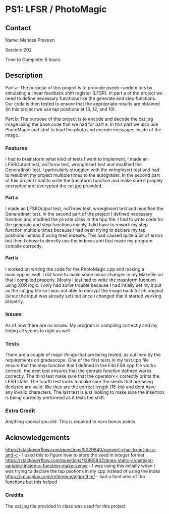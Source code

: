 # PS1: LFSR / PhotoMagic

## Contact
Name: Manasa Praveen

Section: 202

Time to Complete: 5 hours


## Description
Part a: The purpose of this project is to procude psedo-random bits by simulating a linear feedback shift register (LFSR). In part a of the project we need to define necessary functions like the generate and step functions. Our code is then tested to ensure that the appropriate results are obtained (in this project we use tap positions at 13, 12, and 10).

Part b: The purpose of this project is to encode and decode the cat.jpg image using the base code that we had for part a. In this part we also use PhotoMagic and sfml to load the photo and encode messages inside of the image.

### Features
I had to brainstorm what kind of tests I want to implement, I made an LFSROutput test, noThrow test, wrongInsert test and modified the GeneratInstr test. I particularly struggled with the wringInsert test and had to resubmit my project multiple times to the autograder.
In the second part of this project I had to write the trasnform function and make sure it propley encrypted and decrypted the cat.jpg provided. 

#### Part a
I made an LFSROutput test, noThrow test, wrongInsert test and modified the GeneratInstr test. In the second part of the project I defined necessary function and modfied the private class in the hpp file. I had to write code for the generate and step functions mainly. I did have to rework my step function multiple times because i had been trying to declare my tap positions instead if using their indexes. This had caused quite a bit of errors but then I chose to directly use the indexes and that made my program compile correctly.

#### Part b
I worked on writing the code for the PhotoMagic.cpp and making a main.cpp as well. I did have to make some minor changes in my Makefile so that i compiled properly. Mostly I just had to write the trasnform fucntion using XOR logic. I only had some trouble because I had intially set my input as the cat.jpg file so I was not able to decrypt the image back tot eh original (since the input was already set) but once i changed that it started working properly. 

### Issues
As of now there are no issues. My program is compiling correctly and my linting all seems to right as well. 

### Tests
There are a couple of major things that are being tested, as outlined by the requirements on gradescope. One of the first tests in my test.cpp file ensure that the step function that I defined in the FibLFSR.cpp file works correctl, the next test ensures that the genrate function defined works correctly. The third test make sure that the operator<< correctly prints the LFSR state. The fourth test looks to make sure the seeds that are being declared are valid, like they are the correct length (16-bit) and dont have any invalid characters. The last test is just looking to make sure the insertion is being correctly performed as it tests the shift.

### Extra Credit
Anything special you did. This is required to earn bonus points.

## Acknowledgements
https://stackoverflow.com/questions/5029840/convert-char-to-int-in-c-and-c  - I used this to figure how to store the seed in integer format
https://stackoverflow.com/questions/13865842/does-static-constexpr-variable-inside-a-function-make-sense - I was using this initially when I was trying to declare the tap psotions in my cpp instead of using the index
https://cplusplus.com/reference/algorithm/ - had a faint idea of the functions but this helped

### Credits
The cat.jpg file provided in class was used for this project
